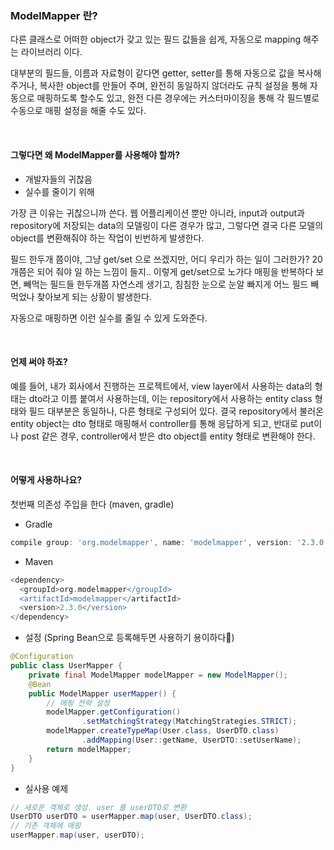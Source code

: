 ### ModelMapper 란?

다른 클래스로 어떠한 object가 갖고 있는 필드 값들을 쉽게, 자동으로 mapping 해주는 라이브러리 이다.

대부분의 필드들, 이름과 자료형이 같다면 getter, setter를 통해 자동으로 값을 복사해 주거나, 복사한 object를 만들어 주며, 완전히 동일하지 않더라도 규칙 설정을 통해 자동으로 매핑하도록 할수도 있고, 완전 다른 경우에는 커스터마이징을 통해 각 필드별로 수동으로 매핑 설정을 해줄 수도 있다.

<br>

#### 그렇다면 왜 ModelMapper를 사용해야 할까?
* 개발자들의 귀찮음
* 실수를 줄이기 위해

가장 큰 이유는 귀찮으니까 쓴다. 웹 어플리케이션 뿐만 아니라, input과 output과 repository에 저장되는 data의 모델링이 다른 경우가 많고, 그렇다면 결국 다른 모델의 object를 변환해줘야 하는 작업이 빈번하게 발생한다.

필드 한두개 쯤이야, 그냥 get/set 으로 쓰겠지만, 어디 우리가 하는 일이 그러한가? 20개쯤은 되어 줘야 일 하는 느낌이 들지.. 이렇게 get/set으로 노가다 매핑을 반복하다 보면, 빼먹는 필드들 한두개쯤 자연스레 생기고, 침침한 눈으로 눈알 빠지게 어느 필드 빼먹었나 찾아보게 되는 상황이 발생한다.

자동으로 매핑하면 이런 실수를 줄일 수 있게 도와준다.

<br>

#### 언제 써야 하죠?

예를 들어, 내가 회사에서 진행하는 프로젝트에서, view layer에서 사용하는 data의 형태는 dto라고 이름 붙여서 사용하는데, 이는 repository에서 사용하는 entity class 형태와 필드 대부분은 동일하나, 다른 형태로 구성되어 있다. 결국 repository에서 불러온 entity object는 dto 형태로 매핑해서 controller를 통해 응답하게 되고, 반대로 put이나 post 같은 경우, controller에서 받은 dto object를 entity 형태로 변환해야 한다.

<br>

#### 어떻게 사용하나요?

첫번째 의존성 주입을 한다 (maven, gradle)

* Gradle
```groovy
compile group: 'org.modelmapper', name: 'modelmapper', version: '2.3.0'
```

* Maven
```groovy
<dependency>
  <groupId>org.modelmapper</groupId>
  <artifactId>modelmapper</artifactId>
  <version>2.3.0</version>
</dependency>
```

* 설정 (Spring Bean으로 등록해두면 사용하기 용이하다)
```java
@Configuration
public class UserMapper {
    private final ModelMapper modelMapper = new ModelMapper();
    @Bean
    public ModelMapper userMapper() {
        // 매핑 전략 설정
        modelMapper.getConfiguration()
                .setMatchingStrategy(MatchingStrategies.STRICT);
        modelMapper.createTypeMap(User.class, UserDTO.class)
                .addMapping(User::getName, UserDTO::setUserName);
        return modelMapper;
    }
}
```

* 실사용 예제
```java
// 새로운 객체로 생성. user 를 userDTO로 변환
UserDTO userDTO = userMapper.map(user, UserDTO.class);
// 기존 객체에 매핑
userMapper.map(user, userDTO);
```